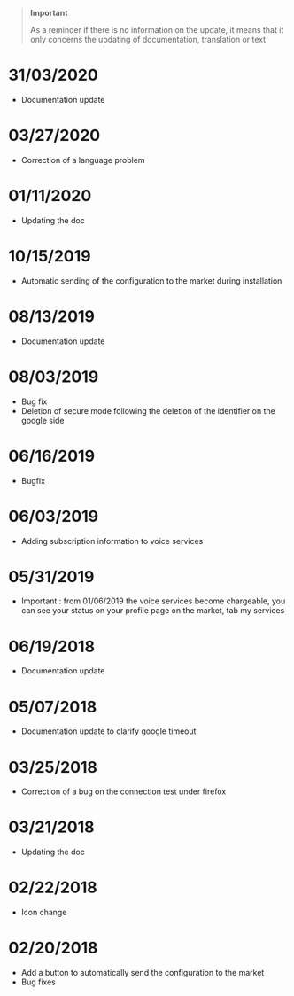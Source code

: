 >**Important**
>
>As a reminder if there is no information on the update, it means that it only concerns the updating of documentation, translation or text

# 31/03/2020

- Documentation update

# 03/27/2020

- Correction of a language problem

# 01/11/2020

- Updating the doc

# 10/15/2019

- Automatic sending of the configuration to the market during installation

# 08/13/2019

- Documentation update

# 08/03/2019

- Bug fix
- Deletion of secure mode following the deletion of the identifier on the google side

# 06/16/2019

- Bugfix

# 06/03/2019

- Adding subscription information to voice services

# 05/31/2019

- Important : from 01/06/2019 the voice services become chargeable, you can see your status on your profile page on the market, tab my services

# 06/19/2018

- Documentation update

# 05/07/2018

- Documentation update to clarify google timeout

# 03/25/2018

- Correction of a bug on the connection test under firefox

# 03/21/2018

- Updating the doc

# 02/22/2018

- Icon change

# 02/20/2018

- Add a button to automatically send the configuration to the market
- Bug fixes
